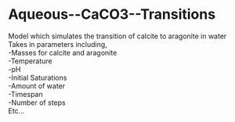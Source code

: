 # Aqueous--CaCO3--Transitions  
Model which simulates the transition of calcite to aragonite in water  
Takes in parameters including,   
-Masses for calcite and aragonite   
-Temperature  
-pH  
-Initial Saturations  
-Amount of water  
-Timespan  
-Number of steps  
Etc...  

